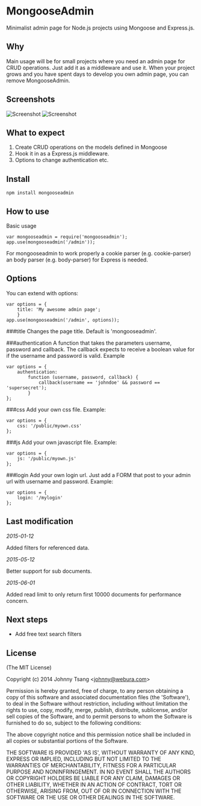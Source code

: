 MongooseAdmin
=============

Minimalist admin page for Node.js projects using Mongoose and Express.js.


Why
---
Main usage will be for small projects where you need an admin page for CRUD operations.
Just add it as a middleware and use it.
When your project grows and you have spent days to develop you own admin page, you can remove MongooseAdmin.

Screenshots
-----------
![Screenshot](https://raw.githubusercontent.com/Webura/mongooseadmin/master/screenshots/login.png "Screenshot")
![Screenshot](https://raw.githubusercontent.com/Webura/mongooseadmin/master/screenshots/mongooseadmin.png "Screenshot")

What to expect
--------------
1. Create CRUD operations on the models defined in Mongoose
2. Hook it in as a Express.js middleware.
3. Options to change authentication etc.


Install
-------
`npm install mongooseadmin`

How to use
----------
Basic usage
```
var mongooseadmin = require('mongooseadmin');
app.use(mongooseadmin('/admin'));
```

For mongooseadmin to work properly a cookie parser (e.g. cookie-parser) an body parser (e.g. body-parser) for Express is needed.

Options
-------
You can extend with options:

```
var options = {
    title: 'My awesome admin page';
    }
app.use(mongooseadmin('/admin', options));
```

###title
Changes the page title. Default is 'mongooseadmin'.

###authentication
A function that takes the parameters username, password and callback.
The callback expects to receive a boolean value for if the username and password is valid. Example
```
var options = {
    authentication:
        function (username, password, callback) {
            callback(username == 'johndoe' && password == 'supersecret');
        }
};
```

###css
Add your own css file. Example:
```
var options = {
    css: '/public/myown.css'
};
```

###js
Add your own javascript file. Example:
```
var options = {
    js: '/public/myown.js'
};
```

###login
Add your own login url. Just add a FORM that post to your admin url with username and password. Example:
```
var options = {
    login: '/mylogin'
};
```

Last modification
-----------------
*2015-01-12*

Added filters for referenced data.

*2015-05-12*

Better support for sub documents.

*2015-06-01*

Added read limit to only return first 10000 documents for performance concern.

Next steps
----------
- Add free text search filters

License
-------

(The MIT License)

Copyright (c) 2014 Johnny Tsang &lt;johnny@webura.com&gt;

Permission is hereby granted, free of charge, to any person obtaining
a copy of this software and associated documentation files (the
'Software'), to deal in the Software without restriction, including
without limitation the rights to use, copy, modify, merge, publish,
distribute, sublicense, and/or sell copies of the Software, and to
permit persons to whom the Software is furnished to do so, subject to
the following conditions:

The above copyright notice and this permission notice shall be
included in all copies or substantial portions of the Software.

THE SOFTWARE IS PROVIDED 'AS IS', WITHOUT WARRANTY OF ANY KIND,
EXPRESS OR IMPLIED, INCLUDING BUT NOT LIMITED TO THE WARRANTIES OF
MERCHANTABILITY, FITNESS FOR A PARTICULAR PURPOSE AND NONINFRINGEMENT.
IN NO EVENT SHALL THE AUTHORS OR COPYRIGHT HOLDERS BE LIABLE FOR ANY
CLAIM, DAMAGES OR OTHER LIABILITY, WHETHER IN AN ACTION OF CONTRACT,
TORT OR OTHERWISE, ARISING FROM, OUT OF OR IN CONNECTION WITH THE
SOFTWARE OR THE USE OR OTHER DEALINGS IN THE SOFTWARE.